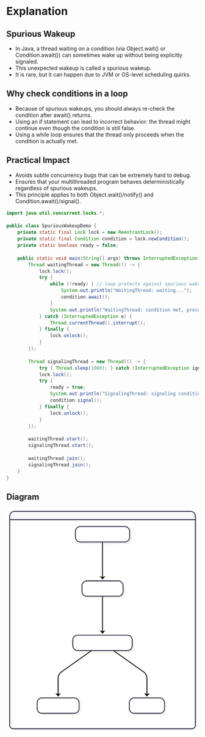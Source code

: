 # Explanation

## Spurious Wakeup

- In Java, a thread waiting on a condition (via Object.wait() or Condition.await()) can sometimes wake up without being explicitly signaled.
- This unexpected wakeup is called a spurious wakeup.
- It is rare, but it can happen due to JVM or OS-level scheduling quirks.

## Why check conditions in a loop

- Because of spurious wakeups, you should always re-check the condition after await() returns.
- Using an if statement can lead to incorrect behavior: the thread might continue even though the condition is still false.
- Using a while loop ensures that the thread only proceeds when the condition is actually met.

## Practical Impact

- Avoids subtle concurrency bugs that can be extremely hard to debug.
- Ensures that your multithreaded program behaves deterministically regardless of spurious wakeups.
- This principle applies to both Object.wait()/notify() and Condition.await()/signal().

```java
import java.util.concurrent.locks.*;

public class SpuriousWakeupDemo {
    private static final Lock lock = new ReentrantLock();
    private static final Condition condition = lock.newCondition();
    private static boolean ready = false;

    public static void main(String[] args) throws InterruptedException {
        Thread waitingThread = new Thread(() -> {
            lock.lock();
            try {
                while (!ready) { // loop protects against spurious wakeups
                    System.out.println("WaitingThread: waiting...");
                    condition.await();
                }
                System.out.println("WaitingThread: condition met, proceeding");
            } catch (InterruptedException e) {
                Thread.currentThread().interrupt();
            } finally {
                lock.unlock();
            }
        });

        Thread signalingThread = new Thread(() -> {
            try { Thread.sleep(1000); } catch (InterruptedException ignored) {}
            lock.lock();
            try {
                ready = true;
                System.out.println("SignalingThread: signaling condition");
                condition.signal();
            } finally {
                lock.unlock();
            }
        });

        waitingThread.start();
        signalingThread.start();

        waitingThread.join();
        signalingThread.join();
    }
}

```

## Diagram

![Diagram](images/10.%20Sprious%20wakeup%20Handling.svg)